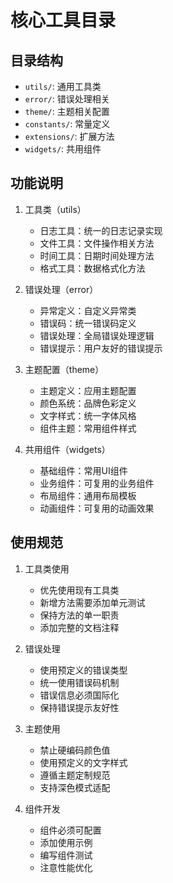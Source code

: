 # 核心工具目录

## 目录结构
- `utils/`: 通用工具类
- `error/`: 错误处理相关
- `theme/`: 主题相关配置
- `constants/`: 常量定义
- `extensions/`: 扩展方法
- `widgets/`: 共用组件

## 功能说明
1. 工具类（utils）
   - 日志工具：统一的日志记录实现
   - 文件工具：文件操作相关方法
   - 时间工具：日期时间处理方法
   - 格式工具：数据格式化方法

2. 错误处理（error）
   - 异常定义：自定义异常类
   - 错误码：统一错误码定义
   - 错误处理：全局错误处理逻辑
   - 错误提示：用户友好的错误提示

3. 主题配置（theme）
   - 主题定义：应用主题配置
   - 颜色系统：品牌色彩定义
   - 文字样式：统一字体风格
   - 组件主题：常用组件样式

4. 共用组件（widgets）
   - 基础组件：常用UI组件
   - 业务组件：可复用的业务组件
   - 布局组件：通用布局模板
   - 动画组件：可复用的动画效果

## 使用规范
1. 工具类使用
   - 优先使用现有工具类
   - 新增方法需要添加单元测试
   - 保持方法的单一职责
   - 添加完整的文档注释

2. 错误处理
   - 使用预定义的错误类型
   - 统一使用错误码机制
   - 错误信息必须国际化
   - 保持错误提示友好性

3. 主题使用
   - 禁止硬编码颜色值
   - 使用预定义的文字样式
   - 遵循主题定制规范
   - 支持深色模式适配

4. 组件开发
   - 组件必须可配置
   - 添加使用示例
   - 编写组件测试
   - 注意性能优化 